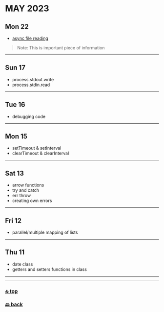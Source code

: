 # MAY 2023

## Mon 22

- [async file reading](https://nodejs.org/docs/latest-v20.x/api/fs.html#fsreadfilepath-options-callback)
>Note: This is important piece of information

---

## Sun 17

  - process.stdout.write
  - process.stdin.read

---

## Tue 16

- debugging code

---

## Mon 15

- setTimeout & setInterval
- clearTimeout & clearInterval

---

## Sat 13

- arrow functions
- try and catch
- err throw
- creating own errors

---

## Fri 12

- parallel/multiple mapping of lists

---

## Thu 11

- date class
- getters and setters functions in class

---
---
### [🔝 top](#may-2023)
### [🔙 back](../index.md)